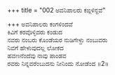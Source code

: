 +++
title = "002 ಅವನಿಪಾಲರು ಕಙ್ಗಳಿನ್ದವೆ"

+++
ಅವನಿಪಾಲರು ಕಂಗಳಿಂದವೆ  
ಕಿವಿಗೆ ಕರವೊಳ್ಳಿದರು ಕಂಡುದ  
ನವರು ನಂಬರು ಕೊಂಡೆಯರ ನುಡಿಗೇಳ್ದು ನಂಬುವರು  
ನಿವಗೆ ಹೇಳುವುದಲ್ಲ ಲೋಕದ  
ಹವಣನೆಂದೆವು ನಾವು ಪಾಂಡವ  
ರವರು ನಿನ್ನವರೆಂಬುದನು ನೀನಿಂದು ನೋಡೆಂದ    ॥2॥